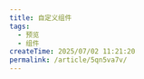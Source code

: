 ```yaml
---
title: 自定义组件
tags:
  - 预览
  - 组件
createTime: 2025/07/02 11:21:20
permalink: /article/5qn5va7v/
---
```


<CustomComponent />
